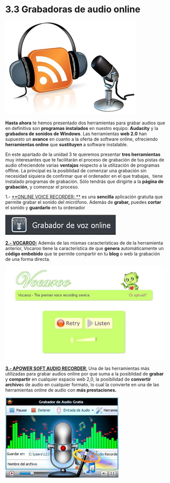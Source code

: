 # 3.3 Grabadoras de audio online


![Fig 2.23 grupo-enterprise.blogspot.com Licencia Creative Commons](img/grabadoras_online_titulo.jpg)




**Hasta ahora** te hemos presentado dos herramientas para grabar audios que en definitiva son **programas instalados** en nuestro equipo: **Audacity** y la **grabadora de sonidos de Windows**. Las herramientas **web 2.0** han supuesto un **avance** en cuanto a la oferta de software online, ofreciendo **herramientas online** que **sustituyen** a software instalable.

En este apartado de la unidad 3 te queremos presentar **tres herramientas** muy interesantes que te facilitarán el proceso de grabación de tus pistas de audio ofreciendote varias **ventajas** respecto a la utilización de programas offline. La principal es la posiblidad de comenzar una grabación sin necesidad siquiera de confirmar que el ordenador en el que trabajas,  tiene instalado programas de grabación. Sólo tendrás que dirigirte a la **página de grabación**, y comenzar el proceso.

1.- [**ONLINE VOICE RECORDER: **](http://online-voice-recorder.com/es/) es una **sencilla** aplicación gratuita que permite grabar el sonido del micrófono. Además de **grabar,** puedes **cortar** el sonido y **guardarlo** en tu ordenador


![Fig 2.24 Captura de pantalla propia](img/grabadora_de_voz_1.JPG)




[**2.- VOCAROO:**](http://vocaroo.com/) Además de las mismas características de de la herramienta anterior, Vocaroo tiene la característica de que **genera** automáticamente un **código embebido** que te permite compartir en tu **blog** o web la grabación de una forma directa.


![Fig  2.25 Captura de pantalla propia](img/grabadora_de_sonidos_2.JPG)




[**3.- APOWER SOFT AUDIO RECORDER**:](http://www.apowersoft.es/grabador-de-audio-gratis) Una de las herramientas más utilizadas para grabar audios online por que suma a la posiblidad de **grabar** y **compartir** en cualquier espacio web 2,0, la posibilidad de **convertir archivo**s de audio en cualquier formato, lo cual la convierte en una de las herramientas online de audio con **más prestaciones.**


![Fig 2.26 Captura de pantalla propia](img/grabadora_de_sonidos_3.JPG)




